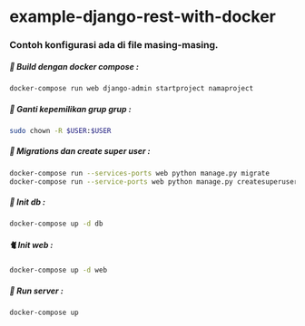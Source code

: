 # example-django-rest-with-docker

### Contoh konfigurasi ada di file masing-masing.

##### :horse: Build dengan docker compose :
```bash
docker-compose run web django-admin startproject namaproject
```

##### :dog: Ganti kepemilikan grup grup :
```bash
sudo chown -R $USER:$USER
```

##### :snake: Migrations dan create super user :
```bash
docker-compose run --services-ports web python manage.py migrate
docker-compose run --service-ports web python manage.py createsuperuser
```

##### :water_buffalo: Init db :
```bash
docker-compose up -d db
```

##### :cat2: Init web :
```bash
docker-compose up -d web
```

##### :dragon_face: Run server :
```bash
docker-compose up
```
